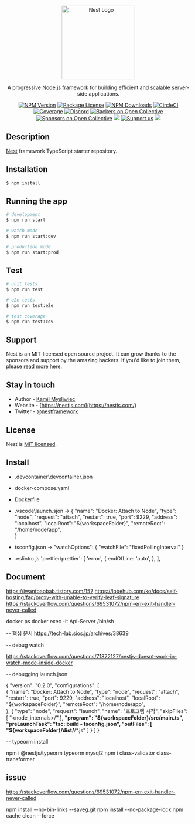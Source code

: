 <p align="center">
  <a href="http://nestjs.com/" target="blank"><img src="https://nestjs.com/img/logo-small.svg" width="200" alt="Nest Logo" /></a>
</p>

[circleci-image]: https://img.shields.io/circleci/build/github/nestjs/nest/master?token=abc123def456
[circleci-url]: https://circleci.com/gh/nestjs/nest

  <p align="center">A progressive <a href="http://nodejs.org" target="_blank">Node.js</a> framework for building efficient and scalable server-side applications.</p>
    <p align="center">
<a href="https://www.npmjs.com/~nestjscore" target="_blank"><img src="https://img.shields.io/npm/v/@nestjs/core.svg" alt="NPM Version" /></a>
<a href="https://www.npmjs.com/~nestjscore" target="_blank"><img src="https://img.shields.io/npm/l/@nestjs/core.svg" alt="Package License" /></a>
<a href="https://www.npmjs.com/~nestjscore" target="_blank"><img src="https://img.shields.io/npm/dm/@nestjs/common.svg" alt="NPM Downloads" /></a>
<a href="https://circleci.com/gh/nestjs/nest" target="_blank"><img src="https://img.shields.io/circleci/build/github/nestjs/nest/master" alt="CircleCI" /></a>
<a href="https://coveralls.io/github/nestjs/nest?branch=master" target="_blank"><img src="https://coveralls.io/repos/github/nestjs/nest/badge.svg?branch=master#9" alt="Coverage" /></a>
<a href="https://discord.gg/G7Qnnhy" target="_blank"><img src="https://img.shields.io/badge/discord-online-brightgreen.svg" alt="Discord"/></a>
<a href="https://opencollective.com/nest#backer" target="_blank"><img src="https://opencollective.com/nest/backers/badge.svg" alt="Backers on Open Collective" /></a>
<a href="https://opencollective.com/nest#sponsor" target="_blank"><img src="https://opencollective.com/nest/sponsors/badge.svg" alt="Sponsors on Open Collective" /></a>
  <a href="https://paypal.me/kamilmysliwiec" target="_blank"><img src="https://img.shields.io/badge/Donate-PayPal-ff3f59.svg"/></a>
    <a href="https://opencollective.com/nest#sponsor"  target="_blank"><img src="https://img.shields.io/badge/Support%20us-Open%20Collective-41B883.svg" alt="Support us"></a>
  <a href="https://twitter.com/nestframework" target="_blank"><img src="https://img.shields.io/twitter/follow/nestframework.svg?style=social&label=Follow"></a>
</p>
  <!--[![Backers on Open Collective](https://opencollective.com/nest/backers/badge.svg)](https://opencollective.com/nest#backer)
  [![Sponsors on Open Collective](https://opencollective.com/nest/sponsors/badge.svg)](https://opencollective.com/nest#sponsor)-->

## Description

[Nest](https://github.com/nestjs/nest) framework TypeScript starter repository.

## Installation

```bash
$ npm install
```

## Running the app

```bash
# development
$ npm run start

# watch mode
$ npm run start:dev

# production mode
$ npm run start:prod
```

## Test

```bash
# unit tests
$ npm run test

# e2e tests
$ npm run test:e2e

# test coverage
$ npm run test:cov
```

## Support

Nest is an MIT-licensed open source project. It can grow thanks to the sponsors and support by the amazing backers. If you'd like to join them, please [read more here](https://docs.nestjs.com/support).

## Stay in touch

- Author - [Kamil Myśliwiec](https://kamilmysliwiec.com)
- Website - [https://nestjs.com](https://nestjs.com/)
- Twitter - [@nestframework](https://twitter.com/nestframework)

## License

Nest is [MIT licensed](LICENSE).

## Install

- .devcontainer\devcontainer.json
- docker-compose.yaml
- Dockerfile
- .vscode\launch.sjon
   ->  { 
            "name": "Docker: Attach to Node",
            "type": "node",
            "request": "attach",
            "restart": true,
            "port": 9229,
            "address": "localhost",
            "localRoot": "${workspaceFolder}",
            "remoteRoot": "/home/node/app",            
        }
- tsconfig.json 
   -> "watchOptions": {
        "watchFile": "fixedPollingInterval"
      } 
	  
- .eslintrc.js
	'prettier/prettier': [
      'error',
      {
        endOfLine: 'auto',
      },
    ],	  

## Document

https://iwantbaobab.tistory.com/157
https://lobehub.com/ko/docs/self-hosting/faq/proxy-with-unable-to-verify-leaf-signature
https://stackoverflow.com/questions/69531072/npm-err-exit-handler-never-called

docker ps
docker exec -it Api-Server /bin/sh

-- 핵심 문서
https://tech-lab.sios.jp/archives/38639

-- debug watch

https://stackoverflow.com/questions/71872127/nestjs-doesnt-work-in-watch-mode-inside-docker

-- debugging launch.json

{
    "version": "0.2.0",
    "configurations": [        
        {
            "name": "Docker: Attach to Node",
            "type": "node",
            "request": "attach",
            "restart": true,
            "port": 9229,
            "address": "localhost",
            "localRoot": "${workspaceFolder}",
            "remoteRoot": "/home/node/app",            
        },
        {
            "type": "node",
            "request": "launch",
            "name": "프로그램 시작",
            "skipFiles": [
                "<node_internals>/**"
            ],
            "program": "${workspaceFolder}/src/main.ts",
            "preLaunchTask": "tsc: build - tsconfig.json",
            "outFiles": [
                "${workspaceFolder}/dist/**/*.js"
            ]
        }
    ]
}

-- typeorm install

npm i @nestjs/typeorm typeorm mysql2
npm i class-validator class-transformer

## issue

https://stackoverflow.com/questions/69531072/npm-err-exit-handler-never-called

npm install --no-bin-links --saveg.git
npm install --no-package-lock 
npm cache clean --force



